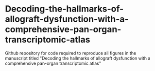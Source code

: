# Decoding-the-hallmarks-of-allograft-dysfunction-with-a-comprehensive-pan-organ-transcriptomic-atlas
Github repository for code required to reproduce all figures in the manuscript titled "Decoding the hallmarks of allograft dysfunction with a comprehensive pan-organ transcriptomic atlas"
